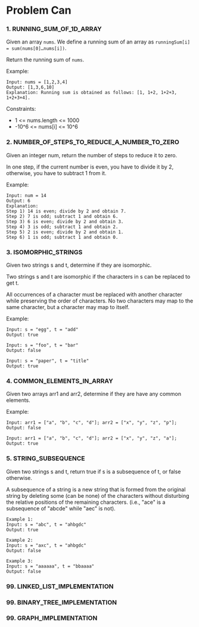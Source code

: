 # Problem Can

### 1. RUNNING_SUM_OF_1D_ARRAY
Given an array `nums`. We define a running sum of an array as `runningSum[i] = sum(nums[0]…nums[i])`.

Return the running sum of `nums`.

Example:
```
Input: nums = [1,2,3,4]
Output: [1,3,6,10]
Explanation: Running sum is obtained as follows: [1, 1+2, 1+2+3, 1+2+3+4].
```
Constraints:

* 1 <= nums.length <= 1000
* -10^6 <= nums[i] <= 10^6

### 2. NUMBER_OF_STEPS_TO_REDUCE_A_NUMBER_TO_ZERO
Given an integer num, return the number of steps to reduce it to zero.

In one step, if the current number is even, you have to divide it by 2, otherwise, you have to subtract 1 from it.

Example:
```
Input: num = 14
Output: 6
Explanation: 
Step 1) 14 is even; divide by 2 and obtain 7. 
Step 2) 7 is odd; subtract 1 and obtain 6.
Step 3) 6 is even; divide by 2 and obtain 3. 
Step 4) 3 is odd; subtract 1 and obtain 2. 
Step 5) 2 is even; divide by 2 and obtain 1. 
Step 6) 1 is odd; subtract 1 and obtain 0.
```
### 3. ISOMORPHIC_STRINGS

Given two strings s and t, determine if they are isomorphic.

Two strings s and t are isomorphic if the characters in s can be replaced to get t.

All occurrences of a character must be replaced with another character while preserving the order of characters. No two characters may map to the same character, but a character may map to itself.

Example:

```
Input: s = "egg", t = "add"
Output: true

Input: s = "foo", t = "bar"
Output: false

Input: s = "paper", t = "title"
Output: true
```

### 4. COMMON_ELEMENTS_IN_ARRAY

Given two arrays arr1 and arr2, determine if they are have any common elements.


Example:

```
Input: arr1 = ["a", "b", "c", "d"]; arr2 = ["x", "y", "z", "p"];
Output: false

Input: arr1 = ["a", "b", "c", "d"]; arr2 = ["x", "y", "z", "a"];
Output: true

```
### 5. STRING_SUBSEQUENCE
Given two strings s and t, return true if s is a subsequence of t, or false otherwise.

A subsequence of a string is a new string that is formed from the original string by deleting some (can be none) of the characters without disturbing the relative positions of the remaining characters. (i.e., "ace" is a subsequence of "abcde" while "aec" is not).

```
Example 1:
Input: s = "abc", t = "ahbgdc"
Output: true

Example 2:
Input: s = "axc", t = "ahbgdc"
Output: false

Example 3:
Input: s = "aaaaaa", t = "bbaaaa"
Output: false
```

### 99. LINKED_LIST_IMPLEMENTATION
### 99. BINARY_TREE_IMPLEMENTATION
### 99. GRAPH_IMPLEMENTATION